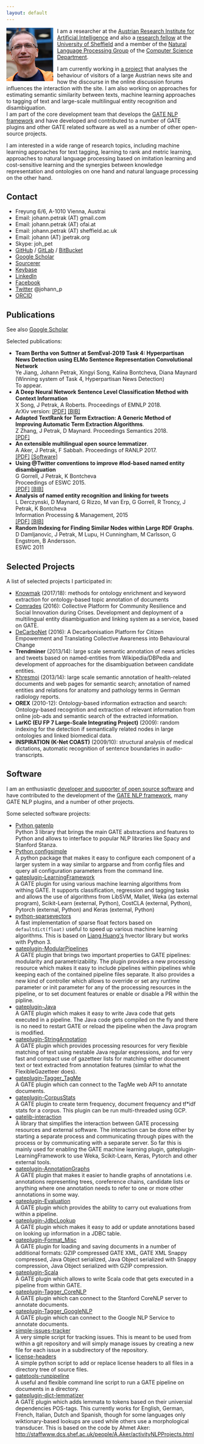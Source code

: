 ```yaml
---
layout: default
---
```


<a href="jp.jpg"><img align="left" src="jp.jpg" style="margin:0px 10px 0px 0px" height="140"></a>
I am a researcher at the [Austrian Research Institute for Artificial Intelligence](http://ofai.at) and also a
[research fellow](http://www.dcs.shef.ac.uk/cgi-bin/makeperson?J.Petrak) at the 
[University of Sheffield](http://www.sheffield.ac.uk/)
and a member of the 
[Natural Language Processing Group](http://nlp.shef.ac.uk/) 
of the [Computer Science Department](http://www.sheffield.ac.uk/dcs). 

I am currently working in [a project](https://ofai.github.io/femdwell/) that analyses the behaviour of visitors of a large
Austrian news site and how the discourse in the online discussion forums
influences the interaction with the site.
I am also working on approaches for estimating semantic similarity between texts, machine learning
approaches to tagging of text and large-scale multilingual entity recognition and disambiguation.   
I am part of the core development team that develops the [GATE NLP framework](http://gate.ac.uk/) 
and have developed and contributed to a number of GATE plugins and other GATE related software as
well as a number of other open-source projects.

I am interested in a wide range of research topics, including machine learning approaches for 
text tagging, learning to rank and metric learning, approaches to natural language processing
based on imitation learning and cost-sensitive learning and the synergies between knowledge representation
and ontologies on one hand and natural language processing on the other hand.

## Contact

* Freyung 6/6, A-1010 Vienna, Austrai
* Email: johann.petrak (AT) gmail.com
* Email: johann.petrak (AT) ofai.at
* Email: johann.petrak (AT) sheffield.ac.uk
* Email: johann (AT) jpetrak.org
* Skype: joh\_pet
* [GitHub](http://github.com/johann-petrak) / [GitLab](https://gitlab.com/johann-petrak) / [BitBucket](https://bitbucket.org/johann_petrak/) 
* [Google Scholar](https://scholar.google.co.uk/citations?user=bfbF2fIAAAAJ)
* [Sourcerer](https://sourcerer.io/johann-petrak)
* [Keybase](http://keybase.io/johann_petrak)
* [LinkedIn](http://linkedin.com/in/johannpetrak)
* [Facebook](http://facebook.com/johann.petrak)
* [Twitter](https://twitter.com/johann_p) @johann\_p
* [ORCID](https://orcid.org/0000-0001-8038-3096)


## Publications

See also [Google Scholar](https://scholar.google.co.uk/citations?user=bfbF2fIAAAAJ)

Selected publications:
* **Team Bertha von Suttner at SemEval-2019 Task 4: Hyperpartisan News
Detection using ELMo Sentence Representation Convolutional Network**<br/>
  Ye Jiang, Johann Petrak, Xingyi Song, Kalina Bontcheva, Diana Maynard<br/>
  (Winning system of Task 4, Hyperpartisan News Detection)<br/>
  To appear.
* **A Deep Neural Network Sentence Level Classification Method with Context Information**<br/>
  X Song, J Petrak, A Roberts. Proceedings of EMNLP 2018.<br/>
  ArXiv version: <a href="https://arxiv.org/abs/1809.00934">[PDF]</a>
  <a href="songetal2018.txt">[BIB]</a>
* **Adapted TextRank for Term Extraction: A Generic Method of Improving Automatic Term Extraction Algorithms**.<br/>
  Z Zhang, J Petrak, D Maynard. Proceedings Semantics 2018. <br/>
  <a href="https://www.researchgate.net/profile/Ziqi_Zhang7/publication/326904600_A_Generic_Method_of_Improving_Automatic_Term_Extraction_Algorithms/links/5b6b3b73a6fdcc87df6da54b/A-Generic-Method-of-Improving-Automatic-Term-Extraction-Algorithms.pdf">[PDF]</a>
  <!-- <a href="zhangetal2018.txt">[BIB]</a> -->
* **An extensible multilingual open source lemmatizer**. <br/>
  A Aker, J Petrak, F Sabbah. Proceedings of RANLP 2017.<br/> 
  <a href="http://eprints.whiterose.ac.uk/124254/1/RANLP006.pdf">[PDF]</a>
  <!-- <a href="akeretal2017.txt">[BIB]</a> -->
  <a href="https://github.com/GateNLP/gateplugin-dict-lemmatizer">[Software]</a>
* **Using @Twitter conventions to improve #lod-based named entity disambiguation** <br/>
  G Gorrell, J Petrak, K Bontcheva <br/>
  Proceedings of ESWC 2015. <br/>
  <a href="http://www.derczynski.com/sheffield/papers/yodie.pdf">[PDF]</a>
  <a href="gorrelletal2015.txt">[BIB]</a>
* **Analysis of named entity recognition and linking for tweets** <br/>
  L Derczynski, D Maynard, G Rizzo, M van Erp, G Gorrell, R Troncy, J Petrak, K Bontcheva<br/>
  Information Processing & Management, 2015<br/>
  <a href="https://www.sciencedirect.com/science/article/pii/S0306457314001034">[PDF]</a>
  <a href="derczynskyetal2015.txt">[BIB]</a>
* **Random Indexing for Finding Similar Nodes within Large RDF Graphs**. <br/>
  D Damljanovic, J Petrak, M Lupu, H Cunningham, M Carlsson, G Engstrom, B Andersson. <br/>
  ESWC 2011<br/>
  <!-- <a href="damljanovicetal2011.txt">[BIB]</a> -->

## Selected Projects

A list of selected projects I participated in:
* [Knowmak](https://www.knowmak.eu/) (2017/18): methods for ontology enrichment and keyword extraction for
ontology-based topic annotation of documents
* [Comrades](https://www.comrades-project.eu/) (2016): Collective Platform for Community Resilience and Social
Innovation during Crises. Development and deployment of a multilingual
entity disambiguation and linking system as a service, based on GATE.
* [DeCarboNet](https://www.decarbonet.eu/) (2016): A Decarbonisation Platform for Citizen Empowerment and
Translating Collective Awareness into Behavioural Change
* **Trendminer** (2013/14): large scale semantic annotation of news articles and tweets
based on named-entities from Wikipedia/DBPedia and development of
approaches for the disambiguation between candidate entities.
* [Khresmoi](http://www.khresmoi.eu/) (2013/14): large scale semantic annotation of health-related documents and
web pages for semantic search; annotation of named entities and relations
for anatomy and pathology terms in German radiology reports.
* **OREX** (2010-12): Ontology-based information extraction and search:
Ontology-based recognition and extraction of relevant information from
online job-ads and semantic search of the extracted information.
* **LarKC (EU FP 7 Large-Scale Integrating Project)** (2009): random indexing for the
detection if semantically related nodes in large ontologies and linked
biomedical data.
* **INSPIRATION (K-Net COAST)** (2009/10): structural analysis of medical dictations,
automatic recognition of sentence boundaries in audio-transcripts.

## Software

I am an enthusiastic 
<a href="https://sourcerer.io/johann-petrak">developer and supporter of open source software</a>
 and have 
contributed to the development of the <a href="https://gate.ac.uk/">GATE NLP framework</a>,
many GATE NLP plugins,  and a number of other projects.

Some selected software projects:

* [Python gatenlp](https://github.com/GateNLP/python-gatenlp)<br/>
  Python 3 library that brings the main GATE abstractions and features to
  Python and allows to interface to popular NLP libraries like Spacy and
  Stanford Stanza. 
* [Python configsimple](https://pypi.org/project/configsimple/)<br/>
  A python package that makes it easy to configure each component of a larger system in a way
  similar to argparse and from config files and query all configuration parameters from the command line.
* [gateplugin-LearningFramework](https://github.com/GateNLP/gateplugin-LearningFramework)<br/>
  A GATE plugin for using various machine learning algorithms from withing GATE. It supports classification, regression and tagging tasks and allows the use of algorithms from LibSVM, Mallet, Weka (as external program), Scikit-Learn (external, Python), CostCLA (external, Python), Pytorch (external, Python) and Keras (external, Python)
* [python-sparsevectors](https://github.com/johann-petrak/python-sparsevectors)<br/>
  A fast implementation of sparse float fectors based on `defaultdict(float)` useful to speed up various machine learning algorithms. 
  This is based on [Liang Huang's](http://web.engr.oregonstate.edu/~huanlian) hvector library but works with Python 3.
* [gateplugin-ModularPipelines](https://github.com/johann-petrak/gateplugin-ModularPipelines)<br/>
  A GATE plugin that brings two important properties to GATE pipelines: modularity and parametrizability. The plugin provides a new processing resource which makes it easy to include pipelines within pipelines while keeping each of the contained pipeline files separate. It also provides a new kind of controller which allows to override or set any runtime parameter or init parameter for any of the processing resources in the pipeline, or to set document features or enable or disable a PR within the pipline.
* [gateplugin-Java](https://github.com/johann-petrak/gateplugin-Java)<br/>
  A GATE plugin which makes it easy to write Java code that gets executed in a pipeline. The Java code gets compiled on the fly and there is no need to restart GATE or reload the pipeline when the Java program is modified.
* [gateplugin-StringAnnotation](https://github.com/johann-petrak/gateplugin-StringAnnotation)<br/>
  A GATE plugin which provides processing resources for very flexible matching of text using nestable Java regular expressions, and for very fast and compact use of gazetteer lists for matching either document text or text extracted from annotation features (similar to what the FlexibleGazetteer does).
* [gateplugin-Tagger_TagMe](https://github.com/GateNLP/gateplugin-Tagger_TagMe)<br/>
  A GATE plugin which can connect to the TagMe web API to annotate documents.
* [gateplugin-CorpusStats](https://github.com/johann-petrak/gateplugin-CorpusStats)<br/>
  A GATE plugin to create term frequency, document frequency and tf\*idf stats for a corpus. This plugin can be run multi-threaded using GCP.
* [gatelib-interaction](https://github.com/GateNLP/gatelib-interaction)<br/>
  A library that simplifies the interaction between GATE processing resources and external software. The interaction can be done either by starting a separate process and communicating through pipes with the process or by communicating with a separate server. So far this is mainly used for enabling the GATE machine learning plugin, gateplugin-LearningFramework to use Weka, Scikit-Learn, Keras, Pytorch and other external tools.
* [gateplugin-AnnotationGraphs](https://github.com/johann-petrak/gateplugin-AnnotationGraphs)<br/>
  A GATE plugin that makes it easier to handle graphs of annotations i.e. annotations representing trees, coreference chains, candidate lists or anything where one annotation needs to refer to one or more other annotations in some way.
* [gateplugin-Evaluation](https://github.com/johann-petrak/gateplugin-Evaluation)<br/>
  A GATE plugin which provides the ability to carry out evaluations from within a pipeline.
* [gateplugin-JdbcLookup](https://github.com/johann-petrak/gateplugin-JdbcLookup)<br/>
  A GATE plugin which makes it easy to add or update annotations based on looking up information in a JDBC table.
* [gateplugin-Format_Misc](https://github.com/johann-petrak/gateplugin-Format_Misc)<br/>
  A GATE plugin for loading and saving documents in a number of additional formats: GZIP compressed GATE XML, GATE XML Snappy compressed, Java Object serialized, Java Object serialized with Snappy compression, Java Object serialized with GZIP compression.
* [gateplugin-Scala](https://github.com/johann-petrak/gateplugin-Scala)<br/>
  A GATE plugin which allows to write Scala code that gets executed in a pipeline from within GATE.
* [gateplugin-Tagger_CoreNLP](https://github.com/GateNLP/gateplugin-Tagger_CoreNLP)<br/>
  A GATE plugin which can connect to the Stanford CoreNLP server to annotate documents.
* [gateplugin-Tagger_GoogleNLP](https://github.com/GateNLP/gateplugin-Tagger_GoogleNLP)<br/>
  A GATE plugin which can connect to the Google NLP Service to annotate documents.
* [simple-issues-tracker](https://github.com/johann-petrak/simple-issues-tracker)<br/>
  A very simple script for tracking issues. This is meant to be used from within a git repository and will simply manage issues by creating a new file for each issue in a subdirectory of the repository.
* [license-headers](https://github.com/johann-petrak/license-headers)<br/>
  A simple python script to add or replace license headers to all files in a directory tree of source files.
* [gatetools-runpipeline](https://github.com/johann-petrak/gatetool-runpipeline)<br/>
  A useful and flexible command line script to run a GATE pipeline on documents in a directory.
* [gateplugin-dict-lemmatizer](https://github.com/GateNLP/gateplugin-dict-lemmatizer)<br/>
  A GATE plugin which adds lemmata to tokens based on their universial dependencies POS-tags. This currently works for English, German, French, Italian, Dutch and Spanish, though for some languages only wiktionary-based lookups are used while others use a morphological transducer. This is based on the code by Ahmet Aker: http://staffwww.dcs.shef.ac.uk/people/A.Aker/activityNLPProjects.html

